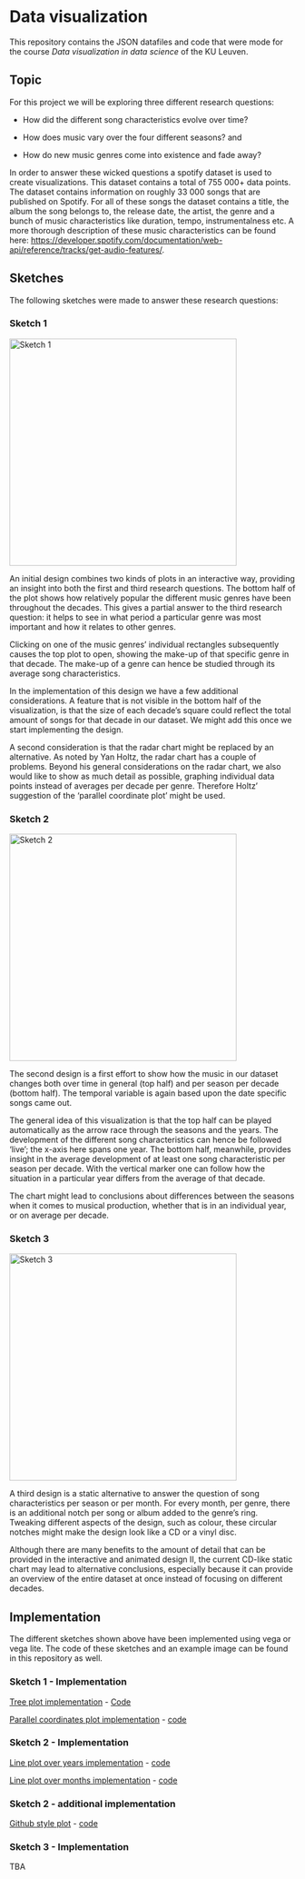 # Data visualization
This repository contains the JSON datafiles and code that were mode for the course *Data visualization in data science* of the KU Leuven.

## Topic
For this project we will be exploring three different research questions:

- How did the different song characteristics evolve over time?

- How does music vary over the four different seasons? and

- How do new music genres come into existence and fade away?

In order to answer these wicked questions a spotify dataset is used to create visualizations. This dataset contains a total of 755 000+ data points. The dataset contains information on roughly 33 000 songs that are published on Spotify. For all of these songs the dataset contains a title, the album the song belongs to, the release date, the artist, the genre and a bunch of music characteristics like duration, tempo, instrumentalness etc. A more thorough description of these music characteristics can be found here: https://developer.spotify.com/documentation/web-api/reference/tracks/get-audio-features/.

## Sketches
The following sketches were made to answer these research questions:

### Sketch 1
 <img src="https://miro.medium.com/max/875/1*MqmdlWBZ97Ph7aHS82AFJg.jpeg" alt="Sketch 1" class="center" height="400" width="400">
 
 An initial design combines two kinds of plots in an interactive way, providing an insight into both the first and third research questions. The bottom half of the plot shows how relatively popular the different music genres have been throughout the decades. This gives a partial answer to the third research question: it helps to see in what period a particular genre was most important and how it relates to other genres.

Clicking on one of the music genres’ individual rectangles subsequently causes the top plot to open, showing the make-up of that specific genre in that decade. The make-up of a genre can hence be studied through its average song characteristics.

In the implementation of this design we have a few additional considerations. A feature that is not visible in the bottom half of the visualization, is that the size of each decade’s square could reflect the total amount of songs for that decade in our dataset. We might add this once we start implementing the design.

A second consideration is that the radar chart might be replaced by an alternative. As noted by Yan Holtz, the radar chart has a couple of problems. Beyond his general considerations on the radar chart, we also would like to show as much detail as possible, graphing individual data points instead of averages per decade per genre. Therefore Holtz’ suggestion of the ‘parallel coordinate plot’ might be used.

### Sketch 2
 <img src="https://miro.medium.com/max/756/1*PNG3qVpfbtngguqwbe162g.png" alt="Sketch 2" class="center" height="400" width="400">
 
The second design is a first effort to show how the music in our dataset changes both over time in general (top half) and per season per decade (bottom half). The temporal variable is again based upon the date specific songs came out.

The general idea of this visualization is that the top half can be played automatically as the arrow race through the seasons and the years. The development of the different song characteristics can hence be followed ‘live’; the x-axis here spans one year. The bottom half, meanwhile, provides insight in the average development of at least one song characteristic per season per decade. With the vertical marker one can follow how the situation in a particular year differs from the average of that decade.

The chart might lead to conclusions about differences between the seasons when it comes to musical production, whether that is in an individual year, or on average per decade.

### Sketch 3
 <img src="https://miro.medium.com/max/898/1*DcM_GCHm-55kOvY2zwa6Mg.png" alt="Sketch 3" class="center" height="400" width="400">
 
 A third design is a static alternative to answer the question of song characteristics per season or per month. For every month, per genre, there is an additional notch per song or album added to the genre’s ring. Tweaking different aspects of the design, such as colour, these circular notches might make the design look like a CD or a vinyl disc.

Although there are many benefits to the amount of detail that can be provided in the interactive and animated design II, the current CD-like static chart may lead to alternative conclusions, especially because it can provide an overview of the entire dataset at once instead of focusing on different decades.

## Implementation
The different sketches shown above have been implemented using vega or vega lite. The code of these sketches and an example image can be found in this repository as well.

### Sketch 1 - Implementation
[Tree plot implementation](https://raw.githubusercontent.com/rubenkerkhofs/datavisualization/master/Plots/Tree%20plot/Tree%20plot.PNG) - [Code](https://raw.githubusercontent.com/rubenkerkhofs/datavisualization/master/Plots/Tree%20plot/code.txt)

[Parallel coordinates plot implementation](https://raw.githubusercontent.com/rubenkerkhofs/datavisualization/master/Plots/Parallel%20coordinates%20plot/Parallel%20coordinates%20plot%20-%20vega.PNG) - [code](https://raw.githubusercontent.com/rubenkerkhofs/datavisualization/master/Plots/Parallel%20coordinates%20plot/code-vega.txt)

  
 ### Sketch 2 - Implementation
 
 [Line plot over years implementation](https://raw.githubusercontent.com/rubenkerkhofs/datavisualization/master/Plots/Line%20plot%20over%20years/plot.PNG) - [code](https://raw.githubusercontent.com/rubenkerkhofs/datavisualization/master/Plots/Line%20plot%20over%20years/code.txt)
 
 [Line plot over months implementation](https://raw.githubusercontent.com/rubenkerkhofs/datavisualization/master/Plots/Lineplot%20over%20months/plot%20after%20editing.jpeg) - [code](https://raw.githubusercontent.com/rubenkerkhofs/datavisualization/master/Plots/Lineplot%20over%20months/code.txt)
 
  
  ### Sketch 2 - additional implementation
  
  [Github style plot](https://raw.githubusercontent.com/rubenkerkhofs/datavisualization/master/Plots/Additional%20plot%20-%20github%20style/plot.PNG) - [code](https://raw.githubusercontent.com/rubenkerkhofs/datavisualization/master/Plots/Additional%20plot%20-%20github%20style/code.txt)
  
  
 ### Sketch 3 - Implementation
 TBA

